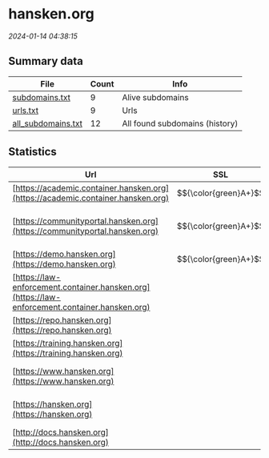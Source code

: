 # hansken.org
*2024-01-14 04:38:15*
## Summary data
| File       | Count | Info |
|------------|-------|------|
|[subdomains.txt](/data/hansken.org/subdomains.txt)|9|Alive subdomains|
|[urls.txt](/data/hansken.org/urls.txt)|9|Urls|
|[all_subdomains.txt](/data/hansken.org/all_subdomains.txt)|12|All found subdomains (history)|
## Statistics
| Url | SSL | Server | Cookie | HSTS | CSP | XFO | XXP | RP | Tech |Title |
|------------|-------|------|------|------|------|------|------|------|------|------|
|[https://academic.container.hansken.org](https://academic.container.hansken.org)| $${\color{green}A+}$$ || |:white_check_mark: | | | | :white_check_mark: |HSTS|Error 400 Not a...|
|[https://communityportal.hansken.org](https://communityportal.hansken.org)| $${\color{green}A+}$$ |Apache| |:white_check_mark: |:warning: | :white_check_mark: | :white_check_mark: | :white_check_mark: |Apache HTTP Server HSTS||
|[https://demo.hansken.org](https://demo.hansken.org)| $${\color{green}A+}$$ || |:white_check_mark: | | | | :white_check_mark: |HSTS|301 Moved Perman...|
|[https://law-enforcement.container.hansken.org](https://law-enforcement.container.hansken.org)| || |:white_check_mark: | | | | :white_check_mark: |HSTS|Error 400 Not a...|
|[https://repo.hansken.org](https://repo.hansken.org)| || |:white_check_mark: | | :white_check_mark: | :white_check_mark: | :white_check_mark: |HSTS|Nexus Repository...|
|[https://training.hansken.org](https://training.hansken.org)| || |:white_check_mark: | | | | :white_check_mark: |HSTS|Hansken UI|
|[https://www.hansken.org](https://www.hansken.org)| |Apache| |:white_check_mark: |:warning: | :white_check_mark: | :white_check_mark: | :white_check_mark: |Apache HTTP Server|302 Found|
|[https://hansken.org](https://hansken.org)| |Apache| |:white_check_mark: |:warning: | :white_check_mark: | :white_check_mark: | :white_check_mark: |Apache HTTP Server|302 Found|
|[http://docs.hansken.org](http://docs.hansken.org)| || | | | | | :white_check_mark: |||